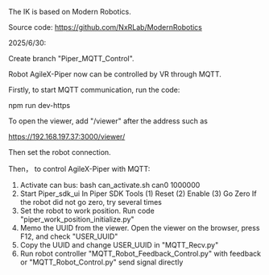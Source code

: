 The IK is based on Modern Robotics. 

Source code: https://github.com/NxRLab/ModernRobotics

2025/6/30:

Create branch "Piper_MQTT_Control". 

Robot AgileX-Piper now can be controlled by VR through MQTT.

Firstly, to start MQTT communication, run the code:

npm run dev-https

To open the viewer, add "/viewer" after the address such as

https://192.168.197.37:3000/viewer/

Then set the robot connection.

Then， to control AgileX-Piper with MQTT: 
1. Activate can bus: bash can_activate.sh can0 1000000
2. Start Piper_sdk_ui
   In Piper SDK Tools
   (1) Reset
   (2) Enable
   (3) Go Zero
   If the robot did not go zero, try several times
3. Set the robot to work position. Run code "piper_work_position_initialize.py"
4. Memo the UUID from the viewer. Open the viewer on the browser, press F12, and check "USER_UUID"
5. Copy the UUID and change USER_UUID in "MQTT_Recv.py"
6. Run robot controller "MQTT_Robot_Feedback_Control.py" with feedback or "MQTT_Robot_Control.py" send signal directly
